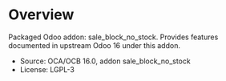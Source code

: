 # Overview

Packaged Odoo addon: sale_block_no_stock. Provides features documented in upstream Odoo 16 under this addon.

- Source: OCA/OCB 16.0, addon sale_block_no_stock
- License: LGPL-3
